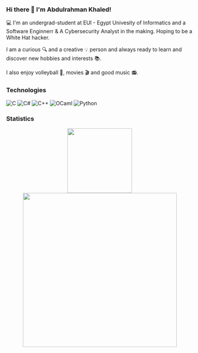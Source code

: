 ### Hi there 👋 I'm Abdulrahman Khaled!

💻 I'm an undergrad-student at EUI - Egypt Univesity of Informatics and a Software Enginnerr & A Cybersecurity Analyst in the making. Hoping to be a White Hat hacker.

I am a curious :mag: and a creative :bulb: person and always ready to learn and discover new hobbies and interests :books:.

I also enjoy volleyball 🏐, movies :clapper: and good music 📻.

### Technologies
![C](https://img.shields.io/badge/C-00599C?style=for-the-badge&logo=c&logoColor=white)
![C#](https://img.shields.io/badge/C%23-239120?style=for-the-badge&logo=c-sharp&logoColor=white)
![C++](https://img.shields.io/badge/C%2B%2B-00599C?style=for-the-badge&logo=c%2B%2B&logoColor=white)
![OCaml](https://img.shields.io/badge/OCaml-0077B5?style=for-the-badge&logo=Ocaml&logoColor=white&labelColor=%23F18903&color=%23484444%20)
![Python](https://img.shields.io/badge/Python-FFD43B?style=for-the-badge&logo=python&logoColor=blue)

### Statistics

<p align="center">
    <img src="https://github-readme-stats.vercel.app/api/top-langs/?username=bebo-k-s&layout=compact&text_bold=true&hide=xslt&langs_count=5&theme=github_dark_dimmed" height="174" />
    <img src="https://github-readme-stats.vercel.app/api?username=bebo-k-s&show_icons=true&rank_icon=github&text_bold=true&theme=github_dark_dimmed" width="415"/>
</p>
